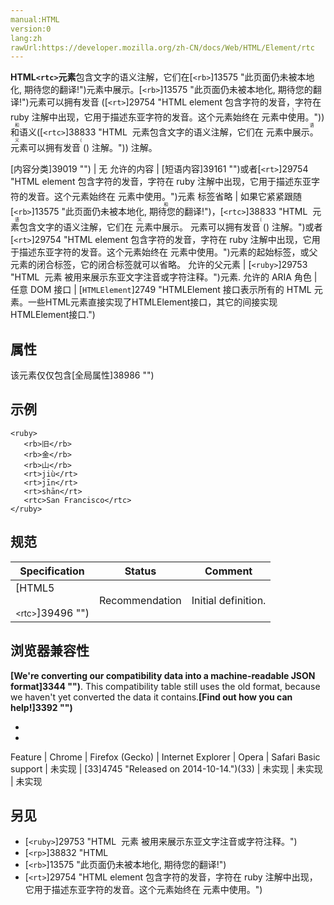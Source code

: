```yaml
---
manual:HTML
version:0
lang:zh
rawUrl:https://developer.mozilla.org/zh-CN/docs/Web/HTML/Element/rtc
---
```






**HTML`<rtc>`元素**包含文字的语义注解，它们在[`<rb>`]13575 "此页面仍未被本地化, 期待您的翻译!")元素中展示。[`<rb>`]13575 "此页面仍未被本地化, 期待您的翻译!")元素可以拥有发音 ([`<rt>`]29754 "HTML <rt> element 包含字符的发音，字符在 ruby 注解中出现，它用于描述东亚字符的发音。这个元素始终在 <ruby> 元素中使用。")) 和语义([`<rtc>`]38833 "HTML <rtc> 元素包含文字的语义注解，它们在 <rb> 元素中展示。<rb> 元素可以拥有发音 (<rt>) 和语义(<rtc>) 注解。")) 注解。


[内容分类]39019 "") | 无 
允许的内容 | [短语内容]39161 "")或者[`<rt>`]29754 "HTML <rt> element 包含字符的发音，字符在 ruby 注解中出现，它用于描述东亚字符的发音。这个元素始终在 <ruby> 元素中使用。")元素 
标签省略 | 如果它紧紧跟随[`<rb>`]13575 "此页面仍未被本地化, 期待您的翻译!")，[`<rtc>`]38833 "HTML <rtc> 元素包含文字的语义注解，它们在 <rb> 元素中展示。<rb> 元素可以拥有发音 (<rt>) 和语义(<rtc>) 注解。")或者[`<rt>`]29754 "HTML <rt> element 包含字符的发音，字符在 ruby 注解中出现，它用于描述东亚字符的发音。这个元素始终在 <ruby> 元素中使用。")元素的起始标签，或父元素的闭合标签，它的闭合标签就可以省略。 
允许的父元素 | [`<ruby>`]29753 "HTML <ruby> 元素 被用来展示东亚文字注音或字符注释。")元素. 
允许的 ARIA 角色 | 任意 
DOM 接口 | [`HTMLElement`]2749 "HTMLElement 接口表示所有的 HTML 元素。一些HTML元素直接实现了HTMLElement接口，其它的间接实现HTMLElement接口.") 


## 属性<a name="属性"></a>


该元素仅仅包含[全局属性]38986 "")


## 示例<a name="示例"></a>

```
<ruby>
   <rb>旧</rb>
   <rb>金</rb>
   <rb>山</rb>
   <rt>jiù</rt>
   <rt>jīn</rt>
   <rt>shān</rt>
   <rtc>San Francisco</rtc>
</ruby>
```

## 规范<a name="规范"></a>

Specification | Status | Comment 
 ---  |  ---  |  ---  | 
[HTML5<br></br><small>&lt;rtc&gt;</small>]39496 "") | Recommendation | Initial definition. 


## 浏览器兼容性<a name="浏览器兼容性"></a>


**[We&#39;re converting our compatibility data into a machine-readable JSON format]3344 "")**. This compatibility table still uses the old format, because we haven&#39;t yet converted the data it contains.**[Find out how you can help!]3392 "")**


* 
* 

Feature | Chrome | Firefox (Gecko) | Internet Explorer | Opera | Safari 
Basic support | 未实现 | [33]4745 "Released on 2014-10-14.")(33) | 未实现 | 未实现 | 未实现 




## 另见<a name="另见"></a>

* [`<ruby>`]29753 "HTML <ruby> 元素 被用来展示东亚文字注音或字符注释。")
* [`<rp>`]38832 "HTML <rp> 元素用于为那些不能使用 <ruby> 元素展示 ruby 注解的浏览器，提供随后的圆括号。")
* [`<rb>`]13575 "此页面仍未被本地化, 期待您的翻译!")
* [`<rt>`]29754 "HTML <rt> element 包含字符的发音，字符在 ruby 注解中出现，它用于描述东亚字符的发音。这个元素始终在 <ruby> 元素中使用。")



